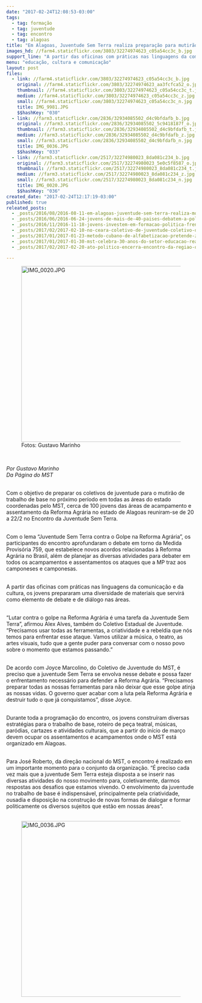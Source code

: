 ```yaml
---
date: "2017-02-24T12:08:53-03:00"
tags:
  - tag: formação
  - tag: juventude
  - tag: encontro
  - tag: alagoas
title: "Em Alagoas, Juventude Sem Terra realiza preparação para mutirão de trabalho de base"
images_hd: //farm4.staticflickr.com/3803/32274974623_c05a54cc3c_b.jpg
support_line: "A partir das oficinas com práticas nas linguagens da comunicação e da cultura, os jovens prepararam uma diversidade de materiais que servirá como elemento de debate e de diálogo nas áreas"
menu: "educação, cultura e comunicação"
layout: post
files:
  - link: //farm4.staticflickr.com/3803/32274974623_c05a54cc3c_b.jpg
    original: //farm4.staticflickr.com/3803/32274974623_aa3fcfca52_o.jpg
    thumbnail: //farm4.staticflickr.com/3803/32274974623_c05a54cc3c_t.jpg
    medium: //farm4.staticflickr.com/3803/32274974623_c05a54cc3c_z.jpg
    small: //farm4.staticflickr.com/3803/32274974623_c05a54cc3c_n.jpg
    title: IMG_9981.JPG
    $$hashKey: "030"
  - link: //farm3.staticflickr.com/2836/32934085502_d4c9bfdafb_b.jpg
    original: //farm3.staticflickr.com/2836/32934085502_5c9418187f_o.jpg
    thumbnail: //farm3.staticflickr.com/2836/32934085502_d4c9bfdafb_t.jpg
    medium: //farm3.staticflickr.com/2836/32934085502_d4c9bfdafb_z.jpg
    small: //farm3.staticflickr.com/2836/32934085502_d4c9bfdafb_n.jpg
    title: IMG_0036.JPG
    $$hashKey: "033"
  - link: //farm3.staticflickr.com/2517/32274980023_8da081c234_b.jpg
    original: //farm3.staticflickr.com/2517/32274980023_5e0c5f8587_o.jpg
    thumbnail: //farm3.staticflickr.com/2517/32274980023_8da081c234_t.jpg
    medium: //farm3.staticflickr.com/2517/32274980023_8da081c234_z.jpg
    small: //farm3.staticflickr.com/2517/32274980023_8da081c234_n.jpg
    title: IMG_0020.JPG
    $$hashKey: "036"
created_date: "2017-02-24T12:17:19-03:00"
published: true
releated_posts:
  - _posts/2016/08/2016-08-11-em-alagoas-juventude-sem-terra-realiza-mobilizacao-em-diversos-municipios.md
  - _posts/2016/06/2016-06-24-jovens-de-mais-de-40-paises-debatem-a-politica-no-festival-da-utopia.md
  - _posts/2016/11/2016-11-18-jovens-investem-em-formacao-politica-frente-a-criminalizacao-das-lutas-populares.md
  - _posts/2017/02/2017-02-10-no-ceara-coletivo-de-juventude-coletivo-de-juventude-debate-acoes-para-2017.md
  - _posts/2017/01/2017-01-23-metodo-cubano-de-alfabetizacao-pretende-zerar-o-analfabetismo-em-11-areas-do-mst-na-bahia.md
  - _posts/2017/01/2017-01-30-mst-celebra-30-anos-do-setor-educacao-realizando-5a-turma-do-curso-nacional-de-pedagogia-no-estado.md
  - _posts/2017/02/2017-02-20-ato-politico-encerra-encontro-da-regiao-oeste-no-parana.md

---
```

<figure class="image"><img alt="IMG_0020.JPG" height="467" src="//farm3.staticflickr.com/2517/32274980023_8da081c234_b.jpg" width="700" />
<figcaption>Fotos: Gustavo Marinho&nbsp;</figcaption>
</figure>

<p>&nbsp;</p>

<p><em>Por Gustavo Marinho<br />
Da P&aacute;gina do MST</em></p>

<p><br />
Com o objetivo de preparar os coletivos de juventude para o mutir&atilde;o de trabalho de base no pr&oacute;ximo per&iacute;odo em todas as &aacute;reas do estado coordenadas pelo MST, cerca de 100 jovens das &aacute;reas de acampamento e assentamento da Reforma Agr&aacute;ria no estado de Alagoas reuniram-se de 20 a 22/2 no&nbsp;Encontro da Juventude Sem Terra.</p>

<p><br />
Com o lema &ldquo;Juventude Sem Terra contra o Golpe na Reforma Agr&aacute;ria&rdquo;, os participantes do encontro aprofundaram o debate em torno da Medida Provis&oacute;ria 759, que estabelece novos acordos relacionadas &agrave; Reforma Agr&aacute;ria no Brasil, al&eacute;m de planejar as diversas atividades para debater em todos os acampamentos e assentamentos os ataques que a MP traz aos camponeses e camponesas.</p>

<p><br />
A partir das oficinas com pr&aacute;ticas nas linguagens da comunica&ccedil;&atilde;o e da cultura, os jovens prepararam uma diversidade de materiais que servir&aacute; como elemento de debate e de di&aacute;logo nas &aacute;reas.</p>

<p><br />
&ldquo;Lutar contra o golpe na Reforma Agr&aacute;ria &eacute; uma tarefa da Juventude Sem Terra&rdquo;, afirmou Alex Alves, tamb&eacute;m do Coletivo Estadual de Juventude. &ldquo;Precisamos usar todas as ferramentas, a criatividade e a rebeldia que n&oacute;s temos para enfrentar esse ataque. Vamos utilizar a m&uacute;sica, o teatro, as artes visuais, tudo que a gente puder para conversar com o nosso povo sobre o momento que estamos passando.&rdquo;</p>

<p><br />
De acordo com Joyce Marcolino, do Coletivo de Juventude do MST, &eacute; preciso que a juventude Sem Terra se envolva nesse debate e possa fazer o enfrentamento necess&aacute;rio para defender a Reforma Agr&aacute;ria. &ldquo;Precisamos preparar todas as nossas ferramentas para n&atilde;o deixar que esse golpe atinja as nossas vidas. O governo quer acabar com a luta pela Reforma Agr&aacute;ria e destruir tudo o que j&aacute; conquistamos&rdquo;, disse Joyce.<br />
&nbsp; &nbsp; &nbsp; &nbsp; &nbsp; &nbsp;</p>

<p>Durante toda a programa&ccedil;&atilde;o do encontro, os jovens constru&iacute;ram diversas estrat&eacute;gias para o trabalho de base, roteiro de pe&ccedil;a teatral, m&uacute;sicas, par&oacute;dias, cartazes e atividades culturais, que a partir do in&iacute;cio de mar&ccedil;o devem ocupar os assentamentos e acampamentos onde o MST est&aacute; organizado em Alagoas.<br />
&nbsp; &nbsp; &nbsp; &nbsp; &nbsp; &nbsp;</p>

<p>Para Jos&eacute; Roberto, da dire&ccedil;&atilde;o nacional do MST, o encontro &eacute; realizado em um importante momento para o conjunto da organiza&ccedil;&atilde;o. &ldquo;&Eacute; preciso cada vez mais que a juventude Sem Terra esteja disposta a se inserir nas diversas atividades do nosso movimento para, coletivamente, darmos respostas aos desafios que estamos vivendo. O envolvimento da juventude no trabalho de base &eacute; indispens&aacute;vel, principalmente pela criatividade, ousadia e disposi&ccedil;&atilde;o na constru&ccedil;&atilde;o de novas formas de dialogar e formar politicamente os diversos sujeitos que est&atilde;o em nossas &aacute;reas&rdquo;.<br />
&nbsp;</p>

<figure class="image"><img alt="IMG_0036.JPG" height="467" src="//farm3.staticflickr.com/2836/32934085502_d4c9bfdafb_b.jpg" width="700" />
<figcaption></figcaption>
</figure>

<p>&nbsp;</p>
